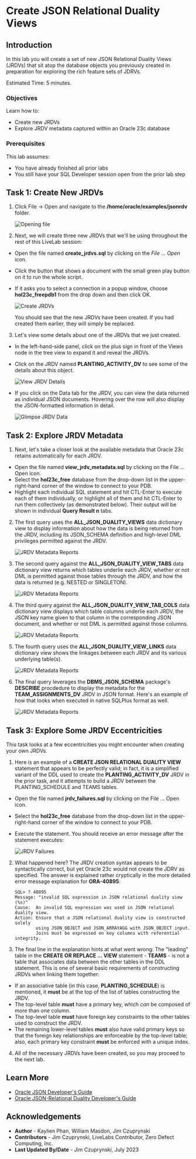 # Create JSON Relational Duality Views

## Introduction

In this lab you will create a set of new JSON Relational Duality Views (JRDVs) that sit atop the database objects you previously created in preparation for exploring the rich feature sets of JDRVs.

Estimated Time: 5 minutes.

<!-- Watch the video below for a quick walk through of the lab. -->

<!-- update video link. Previous iteration: [](youtube:XnE1yw2k5IU) -->

### Objectives
Learn how to:
- Create new JRDVs
- Explore JRDV metadata captured within an Oracle 23c database

### Prerequisites
This lab assumes:
- You have already finished all prior labs
- You still have your SQL Developer session open from the prior lab step

## Task 1: Create New JRDVs

1. Click File -> Open and navigate to the **/home/oracle/examples/jsonrdv** folder.

    ![Opening file](images/file-open-create-jrdvs.png)

2. Next, we will create three new JRDVs that we'll be using throughout the rest of this LiveLab session:

- Open the file named **create_jrdvs.sql** by clicking on the *File ... Open* icon.
- Click the button that shows a document with the small green play button on it to run the whole script.
- If it asks you to select a connection in a popup window, choose **hol23c_freepdb1** from the drop down and then click OK.

    ![Create JRDVs](./images/execute-create-jrdvs.png)

    You should see that the new JRDVs have been created. If you had created them earlier, they will simply be replaced.

3. Let's view some details about one of the JRDVs that we just created.

- In the left-hand-side panel, click on the plus sign in front of the Views node in the tree view to expand it and reveal the JRDVs.
- Click on the JRDV named **PLANTING_ACTIVITY_DV** to see some of the details about this object.

    ![View JRDV Details](./images/view-jrdvs-in-tree.png)

- If you click on the Data tab for the JRDV, you can view the data returned as individual JSON documents. Hovering over the row will also display the JSON-formatted information in detail.

    ![Glimpse JRDV Data](./images/view-jrdvs-data-from-tab.png)

## Task 2: Explore JRDV Metadata

1. Next, let's take a closer look at the available metadata that Oracle 23c retains automatically for each JRDV.

- Open the file named **view_jrdv_metadata.sql** by clicking on the File ... Open icon. 
- Select the **hol23c_free** database from the drop-down list in the upper-right-hand corner of the window  to connect to your PDB. 
- Highlight each individual SQL statement and hit CTL-Enter to execute each of them individually, or highlight all of them and hit CTL-Enter to run them collectively (as demonstrated below). Their output will be shown in individual **Query Result n** tabs.

2. The first query uses the **ALL_JSON_DUALITY_VIEWS** data dictionary view to display information about how the data is being returned from the JRDV, including its JSON_SCHEMA definition and high-level DML privileges permitted against the JRDV.

    ![JRDV Metadata Reports](./images/view-jrdv-metadata-1.png)

3. The second query against the **ALL_JSON_DUALITY_VIEW_TABS** data dictionary view returns which tables underlie each JRDV, whether or not DML is permitted against those tables through the JRDV, and how the data is returned (e.g. NESTED or SINGLETON).

    ![JRDV Metadata Reports](./images/view-jrdv-metadata-2.png)

4. The third query against the **ALL_JSON_DUALITY_VIEW_TAB_COLS** data dictionary view displays which table columns underlie each JRDV, the JSON key name given to that column in the corresponding JSON document, and whether or not DML is permitted against those columns.

    ![JRDV Metadata Reports](./images/view-jrdv-metadata-3.png)

5. The fourth query uses the **ALL_JSON_DUALITY_VIEW_LINKS** data dictionary view shows the linkages between each JRDV and its various underlying table(s).

    ![JRDV Metadata Reports](./images/view-jrdv-metadata-4.png)

6. The final query leverages the **DBMS_JSON_SCHEMA** package's **DESCRIBE** procdedure to display the metadata for the **TEAM_ASSIGNMENTS_DV** JRDV in JSON format. Here's an example of how that looks when executed in native SQLPlus format as well.

    ![JRDV Metadata Reports](./images/view-jrdv-metadata-5.png)

## Task 3: Explore Some JRDV Eccentricities

This task looks at a few eccentricities you might encounter when creating your own JRDVs.

1. Here is an example of a **CREATE JSON RELATIONAL DUALITY VIEW** statement that appears to be perfectly valid; in fact, it is a simplified variant of the DDL used to create the **PLANTING_ACTIVITY_DV** JRDV in the prior task, and it attempts to build a JRDV between the PLANTING_SCHEDULE and TEAMS tables.

- Open the file named **jrdv_failures.sql** by clicking on the File ... Open icon. 
- Select the **hol23c_free** database from the drop-down list in the upper-right-hand corner of the window to connect to your PDB. 
- Execute the statement. You should receive an error message after the statement executes:

   ![JRDV Failures](./images/jrdv-failures.png)

2. What happened here? The JRDV creation syntax appears to be syntactically correct, but yet Oracle 23c would not create the JDRV as specified. The answer is explained rather cryptically in the more detailed error message explanation for **ORA-40895**:

    ```
    SQL> ? 40895
    Message: "invalid SQL expression in JSON relational duality view (%s)"
    Cause:  An invalid SQL expression was used in JSON relational duality view.
    Action: Ensure that a JSON relational duality view is constructed solely
            using JSON_OBJECT and JSON_ARRAYAGG with JSON_OBJECT input.
            Joins must be expressed on key columns with referential integrity.
    ```


3. The final line in the explanation hints at what went wrong: The "leading" table in the **CREATE OR REPLACE ... VIEW** statement - **TEAMS** - is not a table that associates data between the other tables in the DDL statement. This is one of several basic requirements of constructing JRDVs when linking them together:

- If an associative table (in this case, **PLANTING_SCHEDULE**) is mentioned, it **must** be at the top of the list of tables constructing the JRDV.
- The top-level table **must** have a primary key, which *can* be composed of more than one column.
- The top-level table **must** have foreign key constraints to the other tables used to construct the JRDV.
- The remaining lower-level tables **must** also have valid primary keys so that the foreign key relationships are enforceable by the top-level table; also, each primary key constraint **must** be enforced with a unique index.

4. All of the necessary JRDVs have been created, so you may proceed to the next lab. 


## Learn More
* [Oracle JSON Developer's Guide](https://docs.oracle.com/en/database/oracle/oracle-database/23/adjsn/)
* [Oracle JSON-Relational Duality Developer's Guide](https://docs.oracle.com/en/database/oracle/oracle-database/23/jsnvu/)

## Acknowledgements
* **Author** - Kaylien Phan, William Masdon, Jim Czuprynski
* **Contributors** - Jim Czuprynski, LiveLabs Contributor, Zero Defect Computing, Inc.
* **Last Updated By/Date** - Jim Czuprynski, July 2023
